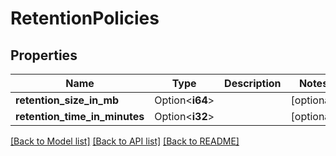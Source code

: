 # RetentionPolicies

## Properties

Name | Type | Description | Notes
------------ | ------------- | ------------- | -------------
**retention_size_in_mb** | Option<**i64**> |  | [optional]
**retention_time_in_minutes** | Option<**i32**> |  | [optional]

[[Back to Model list]](../README.md#documentation-for-models) [[Back to API list]](../README.md#documentation-for-api-endpoints) [[Back to README]](../README.md)


